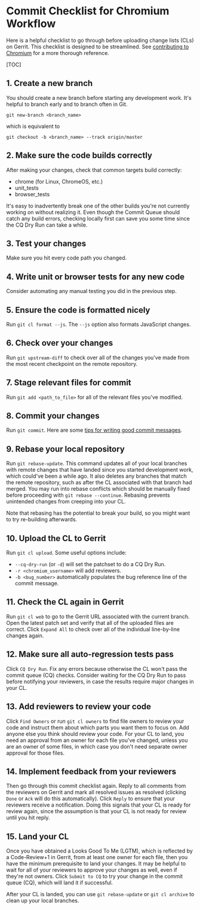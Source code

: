 # Commit Checklist for Chromium Workflow

Here is a helpful checklist to go through before uploading change lists (CLs)
on Gerrit. This checklist is designed to be streamlined. See [contributing to
Chromium][contributing] for a more thorough reference.

[TOC]

## 1. Create a new branch

You should create a new branch before starting any development work. It's
helpful to branch early and to branch often in Git.

    git new-branch <branch_name>

which is equivalent to

    git checkout -b <branch_name> --track origin/master

## 2. Make sure the code builds correctly

After making your changes, check that common targets build correctly:

*   chrome (for Linux, ChromeOS, etc.)
*   unit_tests
*   browser_tests

It's easy to inadvertently break one of the other builds you're not currently
working on without realizing it. Even though the Commit Queue should catch any
build errors, checking locally first can save you some time since the CQ Dry Run
can take a while.

## 3. Test your changes

Make sure you hit every code path you changed.

## 4. Write unit or browser tests for any new code

Consider automating any manual testing you did in the previous step.

## 5. Ensure the code is formatted nicely

Run `git cl format --js`. The `--js` option also formats JavaScript changes.

## 6. Check over your changes

Run `git upstream-diff` to check over all of the changes you've made from
the most recent checkpoint on the remote repository.

## 7. Stage relevant files for commit

Run `git add <path_to_file>` for all of the relevant files you've modified.

## 8. Commit your changes

Run `git commit`. Here are some
[tips for writing good commit messages][uploading-a-change-for-review].

## 9. Rebase your local repository

Run `git rebase-update`. This command updates all of your local branches with
remote changes that have landed since you started development work, which
could've been a while ago. It also deletes any branches that match the remote
repository, such as after the CL associated with that branch had merged. You
may run into rebase conflicts which should be manually fixed before proceeding
with `git rebase --continue`. Rebasing prevents unintended changes from creeping
into your CL.

Note that rebasing has the potential to break your build, so you might want to
try re-building afterwards.

## 10. Upload the CL to Gerrit

Run `git cl upload`. Some useful options include:

* `--cq-dry-run` (or `-d`) will set the patchset to do a CQ Dry Run.
* `-r <chromium_username>` will add reviewers.
* `-b <bug_number>` automatically populates the bug reference line of the commit
message.

## 11. Check the CL again in Gerrit

Run `git cl web` to go to the Gerrit URL associated with the current branch.
Open the latest patch set and verify that all of the uploaded files are
correct. Click `Expand All` to check over all of the individual line-by-line
changes again.

## 12. Make sure all auto-regression tests pass

Click `CQ Dry Run`. Fix any errors because otherwise the CL won't pass the
commit queue (CQ) checks. Consider waiting for the CQ Dry Run to pass before
notifying your reviewers, in case the results require major changes in your CL.

## 13. Add reviewers to review your code

Click `Find Owners` or run `git cl owners` to find file owners to review your
code and instruct them about which parts you want them to focus on. Add anyone
else you think should review your code. For your CL to land, you need an
approval from an owner for each file you've changed, unless you are an owner of
some files, in which case you don't need separate owner approval for those
files.

## 14. Implement feedback from your reviewers

Then go through this commit checklist again. Reply to all comments from the
reviewers on Gerrit and mark all resolved issues as resolved (clicking `Done` or
`Ack` will do this automatically). Click `Reply` to ensure that your reviewers
receive a notification. Doing this signals that your CL is ready for review
again, since the assumption is that your CL is not ready for review until you
hit reply.

## 15. Land your CL

Once you have obtained a Looks Good To Me (LGTM), which is reflected by a
Code-Review+1 in Gerrit, from at least one owner for each file, then you have
the minimum prerequisite to land your changes. It may be helpful to wait for all
of your reviewers to approve your changes as well, even if they're not owners.
Click `Submit to CQ` to try your change in the commit queue (CQ), which will
land it if successful.

After your CL is landed, you can use `git rebase-update` or `git cl archive` to
clean up your local branches.

[//]: # (the reference link section should be alphabetically sorted)
[contributing]: contributing.md
[uploading-a-change-for-review]: contributing.md#Uploading-a-change-for-review
